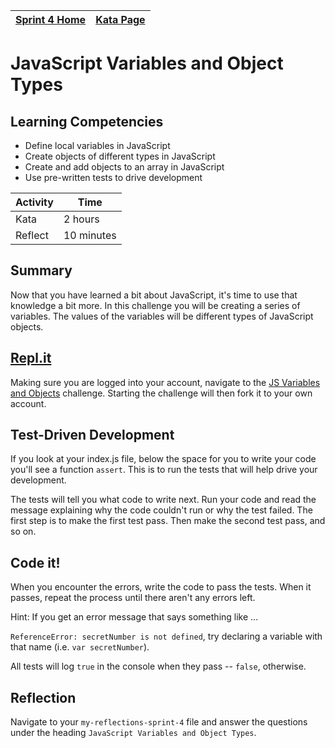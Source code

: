 [Sprint 4 Home](../README.md) | [Kata Page](../t6-js-kata.md)|
---|---|

# JavaScript Variables and Object Types

## Learning Competencies
- Define local variables in JavaScript
- Create objects of different types in JavaScript
- Create and add objects to an array in JavaScript
- Use pre-written tests to drive development

Activity | Time|
------------|----------|
Kata | 2 hours
Reflect | 10 minutes

## Summary
Now that you have learned a bit about JavaScript, it's time to use that knowledge a bit more. In this challenge you will be creating a series of variables. The values of the variables will be different types of JavaScript objects.

## [Repl.it](https://repl.it/@devacademy)
Making sure you are logged into your account, navigate to the [JS Variables and Objects](https://repl.it/@devacademy/JS-Variables-and-Objects) challenge. Starting the challenge will then fork it to your own account.

## Test-Driven Development
If you look at your index.js file, below the space for you to write your code you'll see a function `assert`. This is to run the tests that will help drive your development.

The tests will tell you what code to write next. Run your code and read the message explaining why the code couldn't run or why the test failed. The first step is to make the first test pass. Then make the second test pass, and so on.

## Code it!
When you encounter the errors, write the code to pass the tests. When it passes, repeat the process until there aren't any errors left.

Hint: If you get an error message that says something like ...

`ReferenceError: secretNumber is not defined`, try declaring a variable with that name (i.e. `var secretNumber`).

All tests will log `true` in the console when they pass -- `false`, otherwise.

## Reflection
Navigate to your `my-reflections-sprint-4` file and answer the questions under the heading `JavaScript Variables and Object Types`.
